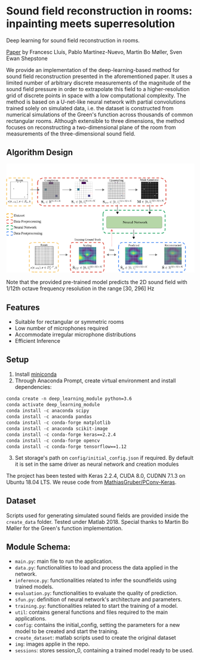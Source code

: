 Sound field reconstruction in rooms: inpainting meets superresolution
====

Deep learning for sound field reconstruction in rooms.

[Paper](https://arxiv.org/abs/2001.11263) by Francesc Lluís, Pablo Martínez-Nuevo, Martin Bo Møller, Sven Ewan Shepstone

We provide an implementation of the deep-learning-based method for sound field reconstruction presented in the aforementioned paper. It uses a limited number of arbitrary discrete measurements of the magnitude of the sound field pressure in order to extrapolate this field to a higher-resolution grid of discrete points in space with a low computational complexity. The method is based on a U-net-like neural network with partial convolutions trained solely on simulated data, i.e. the dataset is constructed from numerical simulations of the Green's function across thousands of common rectangular rooms. Although extensible to three dimensions, the method focuses on reconstructing a two-dimensional plane of the room from measurements of the three-dimensional sound field.


## Algorithm Design

![diagram](img/diagram.png)


Note that the provided pre-trained model predicts the 2D sound field with 1/12th octave frequency resolution in the range [30, 296] Hz


## Features
* Suitable for rectangular or symmetric rooms
* Low number of microphones required
* Accommodate irregular microphone distributions
* Efficient Inference

## Setup

1. Install [miniconda](https://docs.conda.io/en/latest/miniconda.html)
2. Through Anaconda Prompt, create virtual environment and install dependencies:

```
conda create -n deep_learning_module python=3.6 
conda activate deep_learning_module
conda install -c anaconda scipy
conda install -c anaconda pandas
conda install -c conda-forge matplotlib
conda install -c anaconda scikit-image
conda install -c conda-forge keras==2.2.4
conda install -c conda-forge opencv
conda install -c conda-forge tensorflow==1.12
```

3. Set storage's path on `config/initial_config.json` if required. By default it is set in the same driver as neural network and creation modules


The project has been tested with Keras 2.2.4, CUDA 8.0, CUDNN 7.1.3 on Ubuntu 18.04 LTS. We reuse code from [MathiasGruber/PConv-Keras](https://github.com/MathiasGruber/PConv-Keras).



## Dataset

Scripts used for generating simulated sound fields are provided inside the `create_data` folder. Tested under Matlab 2018. Special thanks to Martin Bo Møller for the Green's function implementation.


## Module Schema:

* `main.py`: main file to run the application.
* `data.py`: functionalities to load and process the data applied in the network.
* `inference.py`: functionalities related to infer the soundfields using trained models.
* `evaluation.py`: functionalities to evaluate the quality of prediction.
* `sfun.py`: definition of neural network's architecture and parameters.
* `training.py`: functionalities related to start the training of a model.
* `util`: contains general functions and files required to the main applications.
* `config`: contains the initial_config, setting the parameters for a new model to be created and start the training.
* `create_dataset`: matlab scripts used to create the original dataset
* `img`: images applie in the repo.
* `sessions`: stores session_0, containing a trained model ready to be used.
